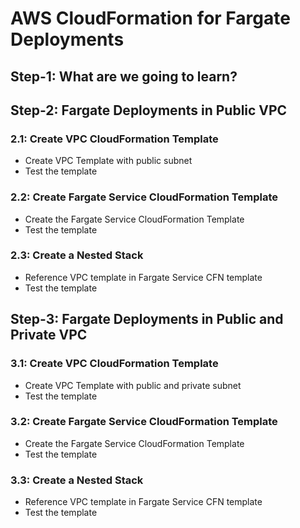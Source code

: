 # AWS CloudFormation for Fargate Deployments

## Step-1: What are we going to learn?

## Step-2: Fargate Deployments in Public VPC

### 2.1: Create VPC CloudFormation Template
- Create VPC Template with public subnet
- Test the template

### 2.2: Create Fargate Service CloudFormation Template
- Create the Fargate Service CloudFormation Template
- Test the template

### 2.3: Create a Nested Stack 
- Reference VPC template in Fargate Service CFN template
- Test the template

## Step-3: Fargate Deployments in Public and Private VPC

### 3.1: Create VPC CloudFormation Template
- Create VPC Template with public and private subnet
- Test the template

### 3.2: Create Fargate Service CloudFormation Template
- Create the Fargate Service CloudFormation Template
- Test the template

### 3.3: Create a Nested Stack 
- Reference VPC template in Fargate Service CFN template
- Test the template
